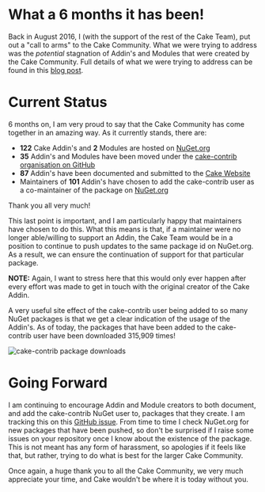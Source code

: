 ﻿---
Title: An Update on Cake-Contrib User and Organisation
Published: 9/3/2017
Tags:
- cake
- cake-contrib
- oss
- addins
- modules
---

# What a 6 months it has been!

Back in August 2016, I (with the support of the rest of the Cake Team), put out a "call to arms" to the Cake Community.  What we were trying to address was the _potential_ stagnation of Addin's and Modules that were created by the Cake Community.  Full details of what we were trying to address can be found in this [blog post](http://cakebuild.net/blog/2016/08/cake-contribution-organization).

# Current Status

6 months on, I am very proud to say that the Cake Community has come together in an amazing way.  As it currently stands, there are:

* **122** Cake Addin's and **2** Modules are hosted on [NuGet.org](https://www.nuget.org/packages?q=cake)
* **35** Addin's and Modules have been moved under the [cake-contrib organisation on GitHub](https://github.com/cake-contrib)
* **87** Addin's have been documented and submitted to the [Cake Website](http://cakebuild.net/addins/)
* Maintainers of **101** Addin's have chosen to add the cake-contrib user as a co-maintainer of the package on [NuGet.org](https://www.nuget.org/profiles/cake-contrib)

Thank you all very much!

This last point is important, and I am particularly happy that maintainers have chosen to do this.  What this means is that, if a maintainer were no longer able/willing to support an Addin, the Cake Team would be in a position to continue to push updates to the same package id on NuGet.org.  As a result, we can ensure the continuation of support for that particular package.

**NOTE:** Again, I want to stress here that this would only ever happen after every effort was made to get in touch with the original creator of the Cake Addin.

A very useful site effect of the cake-contrib user being added to so many NuGet packages is that we get a clear indication of the usage of the Addin's.  As of today, the packages that have been added to the cake-contrib user have been downloaded 315,909 times!

![cake-contrib package downloads](https://gep13wpstorage.blob.core.windows.net/gep13/2017/03/09/cake-contrib-downloads.png)

# Going Forward

I am continuing to encourage Addin and Module creators to both document, and add the cake-contrib NuGet user to, packages that they create.  I am tracking this on this [GitHub issue](https://github.com/cake-build/website/issues/149).  From time to time I check NuGet.org for new packages that have been pushed, so don't be surprised if I raise some issues on your repository once I know about the existence of the package.  This is not meant has any form of harassment, so apologies if it feels like that, but rather, trying to do what is best for the larger Cake Community.

Once again, a huge thank you to all the Cake Community, we very much appreciate your time, and Cake wouldn't be where it is today without you.
